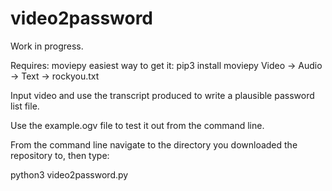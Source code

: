 # video2password

Work in progress.

Requires: moviepy  easiest way to get it: pip3 install moviepy
Video -> Audio -> Text -> rockyou.txt  

Input video and use the transcript produced to write a plausible password list file.

Use the example.ogv file to test it out from the command line.

From the command line navigate to the directory you downloaded the repository to, then type:

python3 video2password.py 
